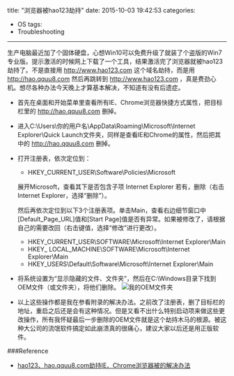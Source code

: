 title: "浏览器被hao123劫持"
date: 2015-10-03 19:42:53
categories: 
- OS
tags:
- Troubleshooting

---
生产电脑最近加了个固体硬盘，心想Win10可以免费升级了就装了个盗版的Win7专业版。提示激活的时候网上下载了一个工具，结果激活完了浏览器就被hao123劫持了。不是直接用 <http://www.hao123.com> 这个域名劫持，而是用 <http://hao.qquu8.com> 然后再跳转到 <http://www.hao123.com> ，真是费劲心机。想尽各种办法今天晚上才算基本解决，不知道有没有后遗症。

- 首先在桌面和开始菜单里查看所有IE、Chrome浏览器快捷方式属性，把目标栏里的 <http://hao.qquu8.com> 删掉。
 
- 进入C:\Users\你的用户名\AppData\Roaming\Microsoft\Internet Explorer\Quick Launch文件夹，同样是查看IE和Chrome的属性，然后把其中的 <http://hao.qquu8.com> 删掉。

- 打开注册表，依次定位到：

    - HKEY_CURRENT_USER\Software\Policies\Microsoft
    
    展开Microsoft，查看其下是否包含子项 Internet Explorer 若有，删除（右击Internet Explorer，选择“删除”）。
    
    然后再依次定位到以下3个注册表项。单击Main，查看右边细节窗口中[Default_Page_URL]值和[Start Page]值是否有异常。如果被修改了，请根据自己的需要改回（右击键值，选择“修改”进行更改）。
    
    - HKEY_CURRENT_USER\SOFTWARE\Microsoft\Internet Explorer\Main
    - HKEY_ LOCAL_MACHINE\SOFTWARE\Microsoft\Internet Explorer\Main
    - HKEY_USERS\Default\Software\Microsoft\Internet Explorer\Main

- 将系统设置为“显示隐藏的文件、文件夹”，然后在C:\Windows目录下找到OEM文件（或文件夹），将他们删除。
    ![我的OEM文件夹](/img/oem.png)
    
- 以上这些操作都是我在参看附录的解决办法。之前改了注册表，删了目标栏的地址，重启之后还是会有这种情况。但是又看不出什么特别启动项来做这些更改操作，所有我怀疑最后一步删除的OEM文件就是这个劫持木马的根源。被这种大公司的流氓软件搞定如此崩溃真的很痛心，建议大家以后还是用正版软件。

###Reference

- [hao123、hao.qquu8.com劫持IE、Chrome浏览器被的解决办法](http://www.techweb.com.cn/internet/2015-07-20/2177852.shtml)
